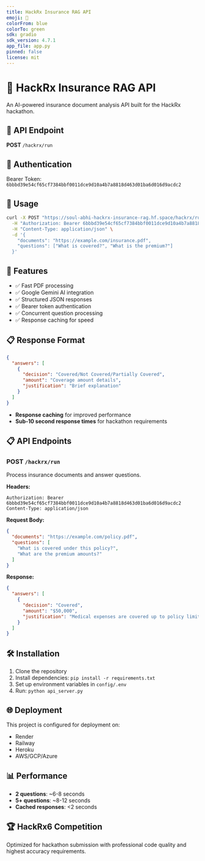 ```yaml
---
title: HackRx Insurance RAG API
emoji: 🏥
colorFrom: blue
colorTo: green
sdk: gradio
sdk_version: 4.7.1
app_file: app.py
pinned: false
license: mit
---
```


# 🏥 HackRx Insurance RAG API

An AI-powered insurance document analysis API built for the HackRx hackathon.

## 🚀 API Endpoint

**POST** `/hackrx/run`

## 🔐 Authentication

Bearer Token: `6bbbd39e54cf65cf7384bbf0011dce9d10a4b7a8818d463d01ba6d016d9acdc2`

## 📖 Usage

```bash
curl -X POST "https://soul-abhi-hackrx-insurance-rag.hf.space/hackrx/run" \
  -H "Authorization: Bearer 6bbbd39e54cf65cf7384bbf0011dce9d10a4b7a8818d463d01ba6d016d9acdc2" \
  -H "Content-Type: application/json" \
  -d '{
    "documents": "https://example.com/insurance.pdf",
    "questions": ["What is covered?", "What is the premium?"]
  }'
```

## 🎯 Features

- ✅ Fast PDF processing
- ✅ Google Gemini AI integration
- ✅ Structured JSON responses
- ✅ Bearer token authentication
- ✅ Concurrent question processing
- ✅ Response caching for speed

## 📋 Response Format

```json
{
  "answers": [
    {
      "decision": "Covered/Not Covered/Partially Covered",
      "amount": "Coverage amount details",
      "justification": "Brief explanation"
    }
  ]
}
```

- **Response caching** for improved performance
- **Sub-10 second response times** for hackathon requirements

## 📋 API Endpoints

### POST `/hackrx/run`

Process insurance documents and answer questions.

**Headers:**

```
Authorization: Bearer 6bbbd39e54cf65cf7384bbf0011dce9d10a4b7a8818d463d01ba6d016d9acdc2
Content-Type: application/json
```

**Request Body:**

```json
{
  "documents": "https://example.com/policy.pdf",
  "questions": [
    "What is covered under this policy?",
    "What are the premium amounts?"
  ]
}
```

**Response:**

```json
{
  "answers": [
    {
      "decision": "Covered",
      "amount": "$50,000",
      "justification": "Medical expenses are covered up to policy limit"
    }
  ]
}
```

## 🛠 Installation

1. Clone the repository
2. Install dependencies: `pip install -r requirements.txt`
3. Set up environment variables in `config/.env`
4. Run: `python api_server.py`

## 🌐 Deployment

This project is configured for deployment on:

- Render
- Railway
- Heroku
- AWS/GCP/Azure

## 📊 Performance

- **2 questions**: ~6-8 seconds
- **5+ questions**: ~8-12 seconds
- **Cached responses**: <2 seconds

## 🏆 HackRx6 Competition

Optimized for hackathon submission with professional code quality and highest accuracy requirements.
